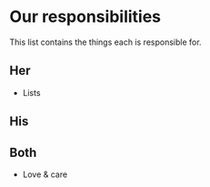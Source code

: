 # Our responsibilities
This list contains the things each is responsible for. 

## Her
* Lists

## His


## Both
* Love & care
